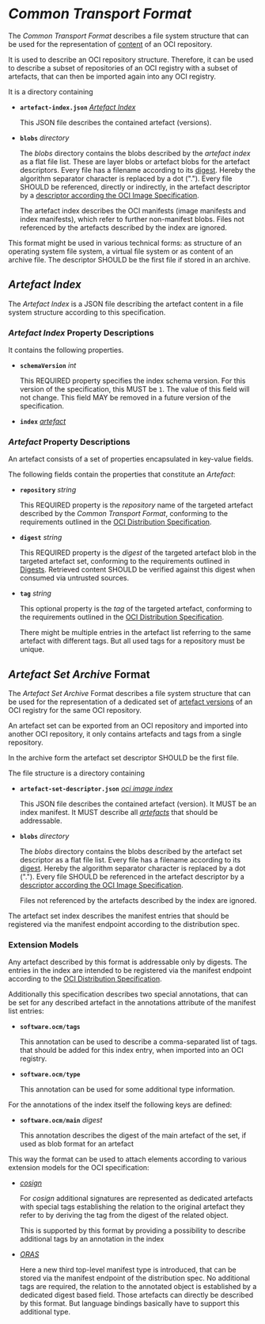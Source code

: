 
# *Common Transport Format*

The *Common Transport Format* describes a file system structure that can be 
used for the representation of [content](https://github.com/opencontainers/image-spec)
of an OCI repository.

It is used to describe an OCI repository structure. Therefore, it can be used
to describe a subset of repositories of an OCI registry with a subset of
artefacts, that can then be imported again into any OCI registry.

It is a directory containing

- **`artefact-index.json`** *[Artefact Index](#artefact-index)*

  This JSON file describes the contained artefact (versions).

- **`blobs`** *directory*

  The *blobs* directory contains the blobs described by the
  _artefact index_ as a flat file list. These are layer blobs or artefact
  blobs for the artefact descriptors. Every file has a filename according
  to its [digest](https://github.com/opencontainers/image-spec/blob/main/descriptor.md#digests).
  Hereby the algorithm separator character is replaced by a dot (".").
  Every file SHOULD be referenced, directly or indirectly, in the artefact
  descriptor by a
  [descriptor according the OCI Image Specification](https://github.com/opencontainers/image-spec/blob/main/descriptor.md).

  The artefact index describes the OCI manifests (image manifests and index
  manifests), which refer to further non-manifest blobs.
  Files not referenced by the artefacts described by the index are ignored.
  

This format might be used in various technical forms: as structure of an
operating system file system, a virtual file system or as content of
an archive file. The descriptor SHOULD be the first file if stored in an archive.

## *Artefact Index*

The *Artefact Index* is a JSON file describing the artefact content in
a file system structure according to this specification. 

### *Artefact Index* Property Descriptions

It contains the following properties.

- **`schemaVersion`** *int*

  This REQUIRED property specifies the index schema version.
  For this version of the specification, this MUST be `1`. The value of this
  field will not change. This field MAY be removed in a future version of the 
  specification.

- **`index`** *[artefact](#artefact-property-descriptions)*


### *Artefact* Property Descriptions

An artefact consists of a set of properties encapsulated in key-value fields.

The following fields contain the properties that constitute an *Artefact*:

- **`repository`** *string*

  This REQUIRED property is the _repository_ name of the targeted artefact described by the
  *Common Transport Format*,  conforming to the requirements outlined in the
  [OCI Distribution Specification](https://github.com/opencontainers/distribution-spec/blob/main/spec.md).

- **`digest`** *string*

  This REQUIRED property is the _digest_ of the targeted artefact blob in the targeted
  artefact set, conforming to the requirements outlined in
  [Digests](https://github.com/opencontainers/image-spec/blob/main/descriptor.md#digests).
  Retrieved content SHOULD be verified against this digest when consumed via
  untrusted sources.

- **`tag`** *string*

  This optional property is the _tag_ of the targeted artefact, conforming to 
  the requirements outlined in the
  [OCI Distribution Specification](https://github.com/opencontainers/distribution-spec/blob/main/spec.md).

  There might be multiple entries in the artefact list referring to the same artefact
  with different tags. But all used tags for a repository must be unique.
  

## *Artefact Set Archive* Format

The *Artefact Set Archive* Format describes a file system structure that can be
used for the representation of a dedicated set of [artefact versions](https://github.com/opencontainers/image-spec)
of an OCI registry for the same OCI repository.

An artefact set can be exported from an OCI repository and imported into another
OCI repository, it only contains artefacts and tags from a single repository.

In the archive form the artefact set descriptor SHOULD be the first file.

The file structure is a directory containing

- **`artefact-set-descriptor.json`** *[oci image index](https://github.com/opencontainers/image-spec/blob/main/image-index.md)*

  This JSON file describes the contained artefact (version). It MUST be an index manifest.
  It MUST describe all *[artefacts](https://github.com/opencontainers/image-spec/blob/main/manifest.md)*
  that should be addressable.

- **`blobs`** *directory*

  The *blobs* directory contains the blobs described by the artefact set descriptor
  as a flat file list. Every file has a filename according to its
  [digest](https://github.com/opencontainers/image-spec/blob/main/descriptor.md#digests). 
  Hereby the algorithm separator character is replaced by a dot (".").
  Every file SHOULD be referenced in the artefact descriptor by a
  [descriptor according the OCI Image Specification](https://github.com/opencontainers/image-spec/blob/main/descriptor.md).

  Files not referenced by the artefacts described by the index are ignored.

The artefact set index describes the manifest entries that should be registered
via the manifest endpoint according to the distribution spec.

### Extension Models

Any artefact described by this format is addressable only by digests.
The entries in the index are intended to be registered via the manifest
endpoint according to the [OCI Distribution Specification](https://github.com/opencontainers/distribution-spec).

Additionally this specification describes two special annotations, that can be
set for any described artefact in the annotations attribute of the manifest
list entries:

- **`software.ocm/tags`**
  
  This annotation can be used to describe a comma-separated list of tags.
  that should be added for this index entry, when imported into an OCI registry.

- **`software.ocm/type`**

  This annotation can be used for some additional type information.

For the annotations of the index itself the following keys are defined:

- **`software.ocm/main`** *digest*

  This annotation describes the digest of the main artefact of the set, if used
  as blob format for an artefact
  
This way the format can be used to attach elements according to various extension
models for the OCI specification:

 - *[cosign](https://github.com/sigstore/cosign)*

   For *cosign* additional signatures are represented as dedicated artefacts
   with special tags establishing the relation to the original artefact they
   refer to by deriving the tag from the digest of the related object.

   This is supported by this format by providing a possibility to describe
   additional tags by an annotation in the index

 - [*ORAS*](https://github.com/oras-project/artefacts-spec)

   Here a new third top-level manifest type is introduced, that can be 
   stored via the manifest endpoint of the distribution spec. No additional
   tags are required, the relation to the annotated object is established
   by a dedicated digest based field. Those artefacts can directly be 
   described by this format. But language bindings basically have to support
   this additional type.